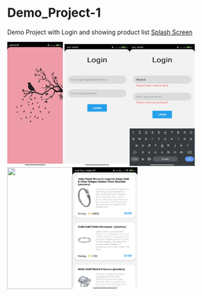 # Demo_Project-1
Demo Project with Login and showing product list
[Splash Screen](Readme-source/0.jpg)

<img src="Readme-source/0.jpg" width="128"/> <img src="Readme-source/1.jpg" width="150" height="280" /><img src="Readme-source/2.jpg" width="150" height="280" /><img src="Readme-source/3.jpg" width="150" height="280" /><img src="Readme-source/4.jpg" width="150" height="280" />
